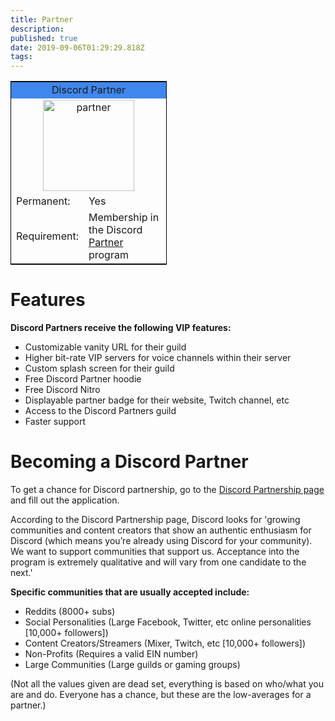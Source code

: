 ```yaml
---
title: Partner
description: 
published: true
date: 2019-09-06T01:29:29.818Z
tags: 
---
```


<!--SUBTITLE: A Discord Partner is someone with a large following or server who applies and is accepted by Discord to receive VIP features for themselves and their guild. -->

<table style="width:250px; border:1px solid black; float:center">
<tr>
<td colspan="2" style="background-color:#4087ED; text-align:center">Discord Partner</td>
</tr>
<tr>
<td colspan="2" style="text-align:center"><img src="/icons/partner.png" alt="partner" width="146" height="146"/>
</tr>
<tr>
<td>Permanent:</td>
<td>Yes</td>
</tr>
<tr>
<td>Requirement:</td>
<td>Membership in the Discord  <a href="https://discordia.me/partner">Partner</a> program</td>
</tr>
</table> 


# Features
**Discord Partners receive the following VIP features:**
* Customizable vanity URL for their guild
* Higher bit-rate VIP servers for voice channels within their server
* Custom splash screen for their guild
* Free Discord Partner hoodie
* Free Discord Nitro
* Displayable partner badge for their website, Twitch channel, etc
* Access to the Discord Partners guild
* Faster support
# Becoming a Discord Partner
To get a chance for Discord partnership, go to the [Discord Partnership page](http://discordapp.com/partners) and fill out the application.

According to the Discord Partnership page, Discord looks for 'growing communities and content creators that show an authentic enthusiasm for Discord (which means you’re already using Discord for your community). We want to support communities that support us. Acceptance into the program is extremely qualitative and will vary from one candidate to the next.'

**Specific communities that are usually accepted include:**
* Reddits (8000+ subs)
* Social Personalities (Large Facebook, Twitter, etc online personalities [10,000+ followers])
* Content Creators/Streamers (Mixer, Twitch, etc [10,000+ followers])
* Non-Profits (Requires a valid EIN number)
* Large Communities (Large guilds or gaming groups)

(Not all the values given are dead set, everything is based on who/what you are and do. Everyone has a chance, but these are the low-averages for a partner.)
